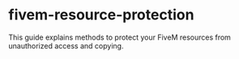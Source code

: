 # fivem-resource-protection
This guide explains methods to protect your FiveM resources from unauthorized access and copying.
